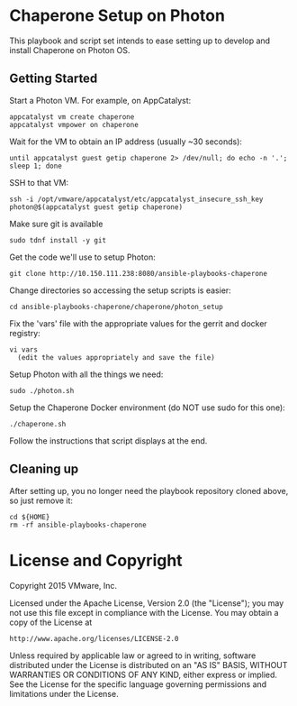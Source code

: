 Chaperone Setup on Photon
=========================
This playbook and script set intends to ease setting up to develop and install
Chaperone on Photon OS.

## Getting Started
Start a Photon VM. For example, on AppCatalyst:

    appcatalyst vm create chaperone
    appcatalyst vmpower on chaperone

Wait for the VM to obtain an IP address (usually ~30 seconds):
    
    until appcatalyst guest getip chaperone 2> /dev/null; do echo -n '.'; sleep 1; done

SSH to that VM:

    ssh -i /opt/vmware/appcatalyst/etc/appcatalyst_insecure_ssh_key photon@$(appcatalyst guest getip chaperone)

Make sure git is available

    sudo tdnf install -y git

Get the code we'll use to setup Photon:

    git clone http://10.150.111.238:8080/ansible-playbooks-chaperone

Change directories so accessing the setup scripts is easier:

    cd ansible-playbooks-chaperone/chaperone/photon_setup

Fix the 'vars' file with the appropriate values for the gerrit and docker registry:

    vi vars
      (edit the values appropriately and save the file)

Setup Photon with all the things we need:

    sudo ./photon.sh

Setup the Chaperone Docker environment (do NOT use sudo for this one):

    ./chaperone.sh

Follow the instructions that script displays at the end.

## Cleaning up
After setting up, you no longer need the playbook repository cloned above,
so just remove it:

    cd ${HOME}
    rm -rf ansible-playbooks-chaperone

# License and Copyright

Copyright 2015 VMware, Inc.

Licensed under the Apache License, Version 2.0 (the "License");
you may not use this file except in compliance with the License.
You may obtain a copy of the License at

    http://www.apache.org/licenses/LICENSE-2.0

Unless required by applicable law or agreed to in writing, software
distributed under the License is distributed on an "AS IS" BASIS,
WITHOUT WARRANTIES OR CONDITIONS OF ANY KIND, either express or implied.
See the License for the specific language governing permissions and
limitations under the License.
